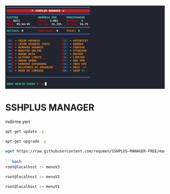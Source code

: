 
![logo](https://github.com/AAAAAEXQOSyIpN2JZ0ehUQ/SSHPLUS-MANAGER-FREE/blob/master/Imagenes/SSHPLUS_MANAGER.png)

# SSHPLUS MANAGER
indirme yeri
```bash
apt-get update -y
```
```bash
apt-get upgrade -y
```
```bash
wget https://raw.githubusercontent.com/requmen/SSHPLUS-MANAGER-FREE/master/Plus && chmod +x Plus* && ./Plus*

```bash
root@localhost :~ menuV3
```
```bash
root@localhost :~ menuV2
```
```bash
root@localhost :~ menuV1
```
